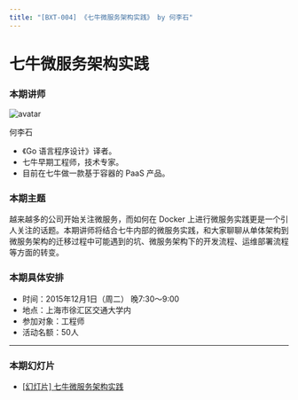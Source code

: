 ```yaml
---
title: "[BXT-004] 《七牛微服务架构实践》 by 何李石"
---
```


# 七牛微服务架构实践

### 本期讲师

![avatar](https://cloud.githubusercontent.com/assets/5830104/11366024/858e1900-92e5-11e5-929c-613803e351ee.jpg)

何李石

* 《Go 语言程序设计》译者。
* 七牛早期工程师，技术专家。
* 目前在七牛做一款基于容器的 PaaS 产品。

### 本期主题

越来越多的公司开始关注微服务，而如何在 Docker 上进行微服务实践更是一个引人关注的话题。本期讲师将结合七牛内部的微服务实践，和大家聊聊从单体架构到微服务架构的迁移过程中可能遇到的坑、微服务架构下的开发流程、运维部署流程等方面的转变。

### 本期具体安排

* 时间：2015年12月1日（周二） 晚7:30～9:00
* 地点：上海市徐汇区交通大学内
* 参加对象：工程师
* 活动名额：50人

***

### 本期幻灯片

* [[幻灯片] 七牛微服务架构实践](https://github.com/baixing/BXT/blob/master/history/slides/%E4%B8%83%E7%89%9B%E5%BE%AE%E6%9C%8D%E5%8A%A1%E6%9E%B6%E6%9E%84%E5%AE%9E%E8%B7%B5.pdf)
